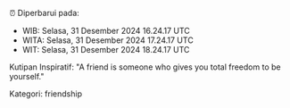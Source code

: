 ⏰ Diperbarui pada:
- WIB: Selasa, 31 Desember 2024 16.24.17 UTC
- WITA: Selasa, 31 Desember 2024 17.24.17 UTC
- WIT: Selasa, 31 Desember 2024 18.24.17 UTC

Kutipan Inspiratif:
"A friend is someone who gives you total freedom to be yourself."


Kategori: friendship

